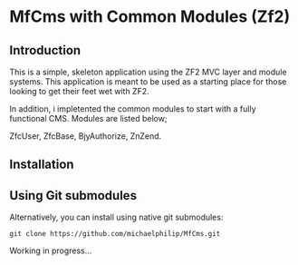 MfCms with Common Modules (Zf2)
=======================

Introduction
------------
This is a simple, skeleton application using the ZF2 MVC layer and module
systems. This application is meant to be used as a starting place for those
looking to get their feet wet with ZF2.

In addition, i impletented the common modules to start with a fully functional CMS. Modules are listed below;

ZfcUser, ZfcBase, BjyAuthorize, ZnZend.

Installation
------------

Using Git submodules
--------------------
Alternatively, you can install using native git submodules:

    git clone https://github.com/michaelphilip/MfCms.git
    
    
Working in progress...


